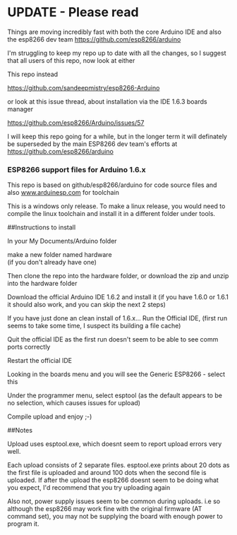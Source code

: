# UPDATE - Please read

Things are moving incredibly fast with both the core Arduino IDE and also the esp8266 dev team https://github.com/esp8266/arduino 

I'm struggling to keep my repo up to date with all the changes, so I suggest that all users of this repo, now look at either

This repo instead

https://github.com/sandeepmistry/esp8266-Arduino

or look at this issue thread, about installation via the IDE 1.6.3 boards manager

https://github.com/esp8266/Arduino/issues/57


I will keep this repo going for a while, but in the longer term it will definately be superseded by the main ESP8266 dev team's efforts at https://github.com/esp8266/arduino






### ESP8266 support files for Arduino 1.6.x 

This repo is based on github/esp8266/arduino for code source files and also www.arduinesp.com for toolchain

This is a windows only release. To make a linux release, you would need to compile the linux toolchain and install it in a different folder under tools.

##Instructions to install

In your My Documents/Arduino  folder

make a new folder named   hardware  
(if you don't already have one)

Then clone the repo into the hardware folder, or download the zip and unzip into the hardware folder

Download the official Arduino IDE 1.6.2 and install it (if you have 1.6.0 or 1.6.1 it should also work, and you can skip the next 2 steps)

If you have just done an clean install of 1.6.x... Run the Official IDE, (first run seems to take some time, I suspect its building a file cache)

Quit the official IDE as the first run doesn't seem to be able to see comm ports correctly

Restart the official IDE

Looking in the boards menu and you will see the Generic ESP8266  - select this

Under the programmer menu, select esptool (as the default appears to be no selection, which causes issues for upload)

Compile upload and enjoy ;-)


##Notes

Upload uses esptool.exe, which doesnt seem to report upload errors very well. 

Each upload consists of 2 separate files. 
esptool.exe prints about 20 dots as the first file is uploaded and around 100 dots when the second file is uploaded.
If after the upload the esp8266 doesnt seem to be doing what you expect, I'd recommend that you try uploading again

Also not, power supply issues seem to be common during uploads. i.e so although the esp8266 may work fine with the original firmware (AT command set), you may not be supplying the board with enough power to program it.

